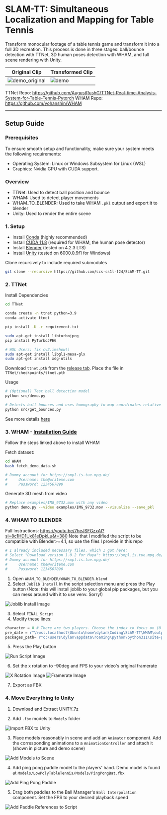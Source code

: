 # SLAM-TT: Simultaneous Localization and Mapping for Table Tennis

Transform monocular footage of a table tennis game and transform it into a full 3D recreation. This process is done in three stages: ball/bounce detection with TTNet, 3D human poses detection with WHAM, and full scene rendering with Unity.

Original Clip|Transformed Clip
--|--
![demo_original](docs/demo_original.gif) | ![demo](docs/demo_transformed.gif)

TTNet Repo: https://github.com/AugustRushG/TTNet-Real-time-Analysis-System-for-Table-Tennis-Pytorch
WHAM Repo: https://github.com/yohanshin/WHAM

---


## Setup Guide

### Prerequisites

To ensure smooth setup and functionality, make sure your system meets the following requirements:
- Operating System: Linux or Windows Subsystem for Linux (WSL)
- Graphics: Nvidia GPU with CUDA support.

### Overview

- TTNet: Used to detect ball position and bounce
- WHAM: Used to detect player movements
- WHAM_TO_BLENDER: Used to take WHAM ```.pkl``` output and export it to blender
- Unity: Used to render the entire scene

### 1. Setup


- Install [Conda](https://docs.anaconda.com/miniconda/install/#quick-command-line-install) (highly recommended)
- Install [CUDA 11.8](https://developer.nvidia.com/cuda-11-8-0-download-archive) (required for WHAM, the human pose detector)
- Install [Blender](https://www.blender.org/download/) (tested on 4.2.3 LTS)
- Install [Unity](https://unity.com/download) (tested on 6000.0.9f1 for Windows)

Clone recursively to include required submodules
```bash
git clone --recursive https://github.com/ccs-cs1l-f24/SLAM-TT.git
```

### 2. TTNet


Install Dependencies
```bash
cd TTNet

conda create -n ttnet python=3.9
conda activate ttnet

pip install -U -r requirement.txt

sudo apt-get install libturbojpeg
pip install PyTurboJPEG

# WSL Users: fix cv2.imshow()
sudo apt-get install libgl1-mesa-glx
sudo apt-get install xdg-utils
```

Download ```ttnet.pth``` from the [release tab](https://github.com/ccs-cs1l-f24/SLAM-TT/releases/tag/v1.0.0). Place the file in ```TTNet/checkpoints/ttnet.pth```


Usage
```bash
# (Optional) Test ball detection model
python src/demo.py

# Detects ball bounces and uses homography to map coordinates relative to table. Exports to TTNet/results/bounce_positions.json
python src/get_bounces.py
```

See more details [here](TTNet/README.md)

### 3. WHAM - [Installation Guide](https://github.com/yohanshin/WHAM/blob/main/docs/INSTALL.md)

Follow the steps linked above to install WHAM

Fetch dataset:
```bash
cd WHAM
bash fetch_demo_data.sh

# Dummy account for https://smpl.is.tue.mpg.de/
#     Username: the@writeme.com
#     Password: 1234567890
```

Generate 3D mesh from video
```bash
# Replace examples/IMG_9732.mov with any video
python demo.py --video examples/IMG_9732.mov --visualize --save_pkl
```

### 4. WHAM TO BLENDER

Full Instructions: https://youtu.be/7heJSFGzxAI?si=8c1HD1Ux81eDpkLu&t=380
Note that I modified the script to be compatible with Blender>=4.1, so use the files I provide in this repo

```bash
# I already included necessary files, which I got here:
# Select "Download version 1.0.2 for Maya": https://smpl.is.tue.mpg.de/download.php
# Dummy account for https://smpl.is.tue.mpg.de/
#     Username: the@writeme.com
#     Password: 1234567890
```

1. Open ```WHAM_TO_BLENDER/WHAM_TO_BLENDER.blend```
2. Select ```Joblib Install``` in the script selection menu and press the Play button (Note: this will install joblib to your global pip packages, but you can mess around with it to use venv. Sorry!)

![Joblib Install Image](docs/WHAM_TO_BLENDER_1.png)

3. Select ```FINAL_Script```
4. Modify these lines:
```python
character = 0 # There are two players. Choose the index to focus on (0 or 1)
pre_date = r"\\wsl.localhost\Ubuntu\home\dylan\Coding\SLAM-TT\WHAM\output\demo\test_1_trimmed\wham_output.pkl" # Set this to your .pkl output path from the previous step
packages_path= r"c:\users\dylan\appdata\roaming\python\python311\site-packages" # Add your python packages to the path (wherever you installed joblib)
```
5. Press the Play button

![Run Script Image](docs/WHAM_TO_BLENDER_2.png)

6. Set the x rotation to -90deg and FPS to your video's original framerate

![X Rotation Image](docs/WHAM_TO_BLENDER_3.png) ![Framerate Image](docs/WHAM_TO_BLENDER_4.png)

7. Export as FBX

### 4. Move Everything to Unity

1. Download and Extract UNITY.7z

2. Add ```.fbx``` models to ```Models``` folder

![Import FBX to Unity](docs/UNITY_1.png)

3. Place models reasonably in scene and add an ```Animator``` component. Add the corresponding animations to a ```AnimationController``` and attach it (shown in picture and demo scene)

![Add Models to Scene](docs/UNITY_2.png)

4. Add ping pong paddle model to the players' hand. Demo model is found at ```Models/LowPolyTableTennis/Models/PingPongBat.fbx```

![Add Ping Pong Paddle](docs/UNITY_3.png)

5. Drag both paddles to the Ball Manager's ```Ball Interpolation``` component. Set the FPS to your desired playback speed

![Add Paddle References to Script](docs/UNITY_4.png)


